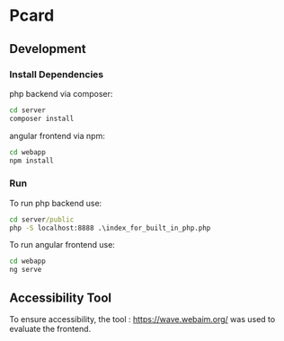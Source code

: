 # Pcard

## Development

### Install Dependencies

php backend via composer:

```cmd
cd server
composer install
```

angular frontend via npm:

```cmd
cd webapp
npm install
```

### Run

To run php backend use:

```cmd
cd server/public
php -S localhost:8888 .\index_for_built_in_php.php
```

To run angular frontend use:

```cmd
cd webapp
ng serve
```

## Accessibility Tool

To ensure accessibility, the tool : https://wave.webaim.org/ was used to evaluate the frontend.
